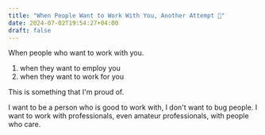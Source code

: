 ```yaml
---
title: "When People Want to Work With You, Another Attempt 💼"
date: 2024-07-02T19:54:27+04:00
draft: false
---
```


When people who want to work with you.
1. when they want to employ you
2. when they want to work for you

This is something that I'm proud of.

I want to be a person who is good to work with, I don't want to bug people. I want to work with professionals, even amateur professionals, with people who care.


